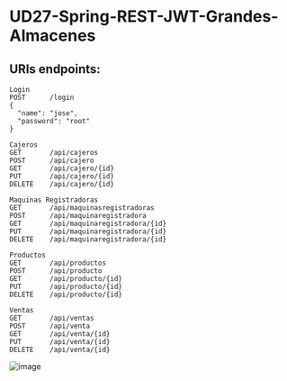 # UD27-Spring-REST-JWT-Grandes-Almacenes

## URIs endpoints: 
```
Login
POST      /login
{
  "name": "jose",
  "password": "root"
}

Cajeros
GET       /api/cajeros
POST      /api/cajero
GET       /api/cajero/{id}
PUT       /api/cajero/{id}
DELETE    /api/cajero/{id}

Maquinas Registradoras
GET       /api/maquinasregistradoras
POST      /api/maquinaregistradora
GET       /api/maquinaregistradora/{id}
PUT       /api/maquinaregistradora/{id}
DELETE    /api/maquinaregistradora/{id}

Productos
GET       /api/productos
POST      /api/producto
GET       /api/producto/{id}
PUT       /api/producto/{id}
DELETE    /api/producto/{id}

Ventas
GET       /api/ventas
POST      /api/venta
GET       /api/venta/{id}
PUT       /api/venta/{id}
DELETE    /api/venta/{id}
```
![image](https://user-images.githubusercontent.com/108835310/185810872-97bbfbf9-3609-4480-b4ea-aad1f2d6a2f1.png)
